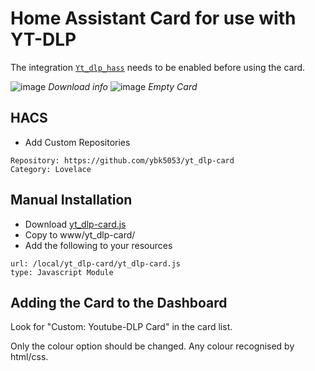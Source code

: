 # Home Assistant Card for use with YT-DLP

The integration [`Yt_dlp_hass`](https://github.com/ybk5053/yt_dlp_hass) needs to be enabled before using the card.

![image](https://raw.githubusercontent.com/ybk5053/yt_dlp-card/main/img/downloading.jpg)
*Download info*
![image](https://raw.githubusercontent.com/ybk5053/yt_dlp-card/main/img/waiting.jpg)
*Empty  Card*

## HACS

- Add Custom Repositories

```text
Repository: https://github.com/ybk5053/yt_dlp-card
Category: Lovelace
```

## Manual Installation

- Download [yt_dlp-card.js](https://github.com/ybk5053/yt_dlp-card/blob/main/dist/yt_dlp-card.js)
- Copy to www/yt_dlp-card/
- Add the following to your resources

```text
url: /local/yt_dlp-card/yt_dlp-card.js
type: Javascript Module
```

## Adding the Card to the Dashboard

Look for "Custom: Youtube-DLP Card" in the card list.

Only the colour option should be changed. Any colour recognised by html/css.
